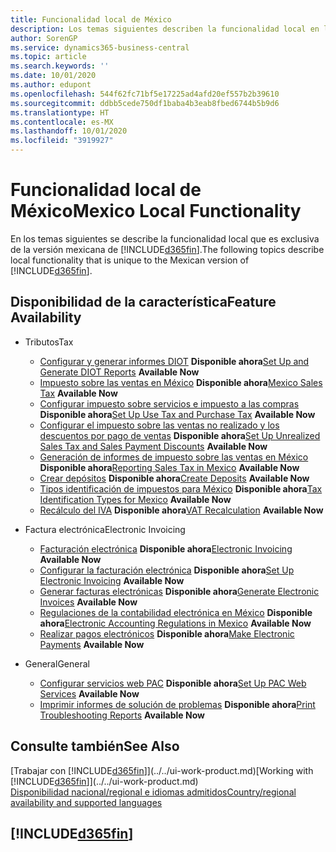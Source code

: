 ```yaml
---
title: Funcionalidad local de México
description: Los temas siguientes describen la funcionalidad local en la versión mexicana de Business Central.
author: SorenGP
ms.service: dynamics365-business-central
ms.topic: article
ms.search.keywords: ''
ms.date: 10/01/2020
ms.author: edupont
ms.openlocfilehash: 544f62fc71bf5e17225ad4afd20ef557b2b39610
ms.sourcegitcommit: ddbb5cede750df1baba4b3eab8fbed6744b5b9d6
ms.translationtype: HT
ms.contentlocale: es-MX
ms.lasthandoff: 10/01/2020
ms.locfileid: "3919927"
---
```

# <a name="mexico-local-functionality"></a><span data-ttu-id="2d781-103">Funcionalidad local de México</span><span class="sxs-lookup"><span data-stu-id="2d781-103">Mexico Local Functionality</span></span>

<span data-ttu-id="2d781-104">En los temas siguientes se describe la funcionalidad local que es exclusiva de la versión mexicana de [!INCLUDE[d365fin](../../includes/d365fin_md.md)].</span><span class="sxs-lookup"><span data-stu-id="2d781-104">The following topics describe local functionality that is unique to the Mexican version of [!INCLUDE[d365fin](../../includes/d365fin_md.md)].</span></span>  

## <a name="feature-availability"></a><span data-ttu-id="2d781-105">Disponibilidad de la característica</span><span class="sxs-lookup"><span data-stu-id="2d781-105">Feature Availability</span></span>  

* <span data-ttu-id="2d781-106">Tributos</span><span class="sxs-lookup"><span data-stu-id="2d781-106">Tax</span></span>
    * <span data-ttu-id="2d781-107">[Configurar y generar informes DIOT](ui-extensions-setup-and-generate-diot-report-mx.md) **Disponible ahora**</span><span class="sxs-lookup"><span data-stu-id="2d781-107">[Set Up and Generate DIOT Reports](ui-extensions-setup-and-generate-diot-report-mx.md) **Available Now**</span></span>
    * <span data-ttu-id="2d781-108">[Impuesto sobre las ventas en México](mexico-sales-tax.md) **Disponible ahora**</span><span class="sxs-lookup"><span data-stu-id="2d781-108">[Mexico Sales Tax](mexico-sales-tax.md) **Available Now**</span></span>
    * <span data-ttu-id="2d781-109">[Configurar impuesto sobre servicios e impuesto a las compras](how-to-set-up-use-tax-and-purchase-tax.md) **Disponible ahora**</span><span class="sxs-lookup"><span data-stu-id="2d781-109">[Set Up Use Tax and Purchase Tax](how-to-set-up-use-tax-and-purchase-tax.md) **Available Now**</span></span>
    * <span data-ttu-id="2d781-110">[Configurar el impuesto sobre las ventas no realizado y los descuentos por pago de ventas](how-to-set-up-unrealized-sales-tax-and-sales-payment-discounts.md) **Disponible ahora**</span><span class="sxs-lookup"><span data-stu-id="2d781-110">[Set Up Unrealized Sales Tax and Sales Payment Discounts](how-to-set-up-unrealized-sales-tax-and-sales-payment-discounts.md) **Available Now**</span></span>
    * <span data-ttu-id="2d781-111">[Generación de informes de impuesto sobre las ventas en México](mexico-sales-tax.md) **Disponible ahora**</span><span class="sxs-lookup"><span data-stu-id="2d781-111">[Reporting Sales Tax in Mexico](mexico-sales-tax.md) **Available Now**</span></span>
    * <span data-ttu-id="2d781-112">[Crear depósitos](how-to-create-deposits.md) **Disponible ahora**</span><span class="sxs-lookup"><span data-stu-id="2d781-112">[Create Deposits](how-to-create-deposits.md) **Available Now**</span></span>
    * <span data-ttu-id="2d781-113">[Tipos identificación de impuestos para México](tax-identification-types-for-mexico.md) **Disponible ahora**</span><span class="sxs-lookup"><span data-stu-id="2d781-113">[Tax Identification Types for Mexico](tax-identification-types-for-mexico.md) **Available Now**</span></span>
    * <span data-ttu-id="2d781-114">[Recálculo del IVA](vat-recalculation.md) **Disponible ahora**</span><span class="sxs-lookup"><span data-stu-id="2d781-114">[VAT Recalculation](vat-recalculation.md) **Available Now**</span></span>

* <span data-ttu-id="2d781-115">Factura electrónica</span><span class="sxs-lookup"><span data-stu-id="2d781-115">Electronic Invoicing</span></span>
    * <span data-ttu-id="2d781-116">[Facturación electrónica](electronic-invoicing.md) **Disponible ahora**</span><span class="sxs-lookup"><span data-stu-id="2d781-116">[Electronic Invoicing](electronic-invoicing.md) **Available Now**</span></span>
    * <span data-ttu-id="2d781-117">[Configurar la facturación electrónica](how-to-set-up-electronic-invoicing.md) **Disponible ahora**</span><span class="sxs-lookup"><span data-stu-id="2d781-117">[Set Up Electronic Invoicing](how-to-set-up-electronic-invoicing.md) **Available Now**</span></span>
    * <span data-ttu-id="2d781-118">[Generar facturas electrónicas](how-to-generate-electronic-invoices.md) **Disponible ahora**</span><span class="sxs-lookup"><span data-stu-id="2d781-118">[Generate Electronic Invoices](how-to-generate-electronic-invoices.md) **Available Now**</span></span>
    * <span data-ttu-id="2d781-119">[Regulaciones de la contabilidad electrónica en México](electronic-accounting-regulations.md) **Disponible ahora**</span><span class="sxs-lookup"><span data-stu-id="2d781-119">[Electronic Accounting Regulations in Mexico](electronic-accounting-regulations.md) **Available Now**</span></span>
    * <span data-ttu-id="2d781-120">[Realizar pagos electrónicos](../../finance-make-payments-with-bank-data-conversion-service-or-sepa-credit-transfer.md#exporting-payments-to-a-bank-file) **Disponible ahora**</span><span class="sxs-lookup"><span data-stu-id="2d781-120">[Make Electronic Payments](../../finance-make-payments-with-bank-data-conversion-service-or-sepa-credit-transfer.md#exporting-payments-to-a-bank-file) **Available Now**</span></span>

* <span data-ttu-id="2d781-121">General</span><span class="sxs-lookup"><span data-stu-id="2d781-121">General</span></span>
    * <span data-ttu-id="2d781-122">[Configurar servicios web PAC](how-to-set-up-pac-web-services.md) **Disponible ahora**</span><span class="sxs-lookup"><span data-stu-id="2d781-122">[Set Up PAC Web Services](how-to-set-up-pac-web-services.md) **Available Now**</span></span>
    * <span data-ttu-id="2d781-123">[Imprimir informes de solución de problemas](how-to-print-troubleshooting-reports.md) **Disponible ahora**</span><span class="sxs-lookup"><span data-stu-id="2d781-123">[Print Troubleshooting Reports](how-to-print-troubleshooting-reports.md) **Available Now**</span></span>

## <a name="see-also"></a><span data-ttu-id="2d781-124">Consulte también</span><span class="sxs-lookup"><span data-stu-id="2d781-124">See Also</span></span>

<span data-ttu-id="2d781-125">[Trabajar con [!INCLUDE[d365fin](../../includes/d365fin_md.md)]](../../ui-work-product.md)</span><span class="sxs-lookup"><span data-stu-id="2d781-125">[Working with [!INCLUDE[d365fin](../../includes/d365fin_md.md)]](../../ui-work-product.md)</span></span>  
[<span data-ttu-id="2d781-126">Disponibilidad nacional/regional e idiomas admitidos</span><span class="sxs-lookup"><span data-stu-id="2d781-126">Country/regional availability and supported languages</span></span>](/dynamics365/business-central/dev-itpro/compliance/apptest-countries-and-translations)  

## [!INCLUDE[d365fin](../../includes/free_trial_md.md)]
